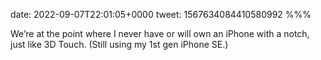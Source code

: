 date: 2022-09-07T22:01:05+0000
tweet: 1567634084410580992
%%%

We’re at the point where I never have or will own an iPhone with a notch, just like 3D Touch. (Still using my 1st gen iPhone SE.)
